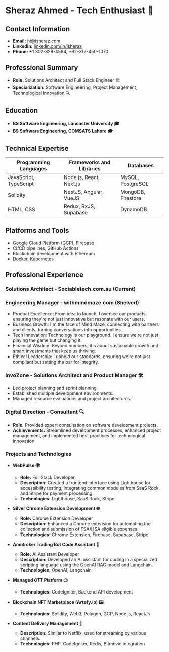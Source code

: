 # Sheraz Ahmed - Tech Enthusiast 🌟

## Contact Information
- **Email:** hi@isheraz.com
- **LinkedIn:** [linkedin.com/in/isheraz](https://www.linkedin.com/in/isheraz)
- **Phone:** +1 302-329-4594, +92-312-450-1070

## Professional Summary
- **Role:** Solutions Architect and Full Stack Engineer 🏗️
- **Specialization:** Software Engineering, Project Management, Technological Innovation 🔍

## Education
- **BS Software Engineering, Lancaster University 🎓**
- **BS Software Engineering, COMSATS Lahore 🎓**

## Technical Expertise

| Programming Languages | Frameworks and Libraries    | Databases           |
|-----------------------|-----------------------------|---------------------|
| JavaScript, TypeScript| Node.js, React, Next.js     | MySQL, PostgreSQL   |
| Solidity              | NestJS, Angular, VueJS      | MongoDB, Firestore  |
| HTML, CSS             | Redux, RxJS, Supabase       | DynamoDB            |

## Platforms and Tools
- Google Cloud Platform (GCP), Firebase
- CI/CD pipelines, GitHub Actions
- Blockchain development with Ethereum
- Docker, Kubernetes

## Professional Experience

### Solutions Architect - Sociabletech.com.au (Current) 

### Engineering Manager - withmindmaze.com (Shelved) 
- Product Excellence: From idea to launch, I oversee our products, ensuring they're not just innovative but resonate with our users.
- Business Growth: I'm the face of Mind Maze, connecting with partners and clients, turning conversations into opportunities.
- Tech Innovation: Technology is our playground. I ensure we're not just playing the game but changing it.
- Financial Wisdom: Beyond numbers, it's about sustainable growth and smart investments that keep us thriving.
- Ethical Leadership: I uphold our standards, ensuring we're not just compliant but setting the bar for integrity.


### InvoZone - Solutions Architect and Product Manager 🛠️
- Led project planning and sprint planning.
- Established multiple development environments.
- Managed resource evaluations and project architectures.

### Digital Direction - Consultant 🔍
- **Role:** Provided expert consultation on software development projects.
- **Achievements:** Streamlined development processes, enhanced project management, and implemented best practices for technological innovation.

### Projects and Technologies
- **WebPulse 🌍**
  - **Role:** Full Stack Developer
  - **Description:** Created a frontend interface using Lighthouse for accessibility testing, integrating common modules from SaaS Rock, and Stripe for payment processing.
  - **Technologies:** Lighthouse, SaaS Rock, Stripe

- **Silver Chrome Extension Development 🌐**
  - **Role:** Chrome Extension Developer
  - **Description:** Enhanced a Chrome extension for automating the collection and submission of FSA/HSA eligible expenses.
  - **Technologies:** Chrome Extension, Firebase, Supabase, Stripe

- **AmiBroker Trading Bot Code Assistant 🤖**
  - **Role:** AI Assistant Developer
  - **Description:** Developed an AI assistant for coding in a specialized scripting language using the OpenAI RAG model and Langchain.
  - **Technologies:** OpenAI, Langchain

- **Managed OTT Platform 📺**
  - **Technologies:** CodeIgniter, Backend API development

- **Blockchain NFT Marketplace (Artefy.io) 🖼️**
  - **Technologies:** Solidity, Web3, Polygon, GCP, Node.js, ReactJs

- **Content Delivery Management 📡**
  - **Description:** Similar to Netflix, used for streaming by various channels.
  - **Technologies:** PHP, CodeIgniter, Redis, Bitmovin integration
